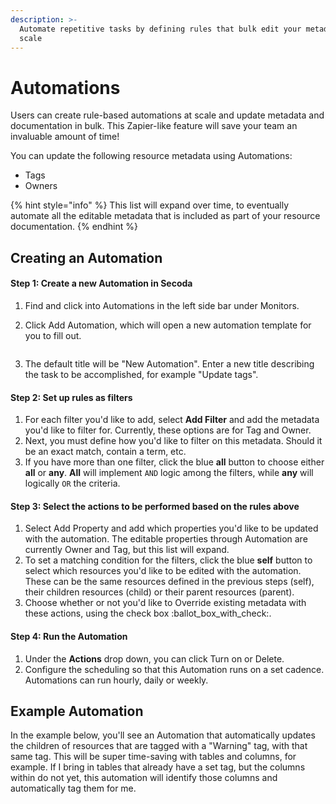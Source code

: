 ```yaml
---
description: >-
  Automate repetitive tasks by defining rules that bulk edit your metadata at
  scale
---
```


# Automations

Users can create rule-based automations at scale and update metadata and documentation in bulk. This Zapier-like feature will save your team an invaluable amount of time!

You can update the following resource metadata using Automations:

* Tags
* Owners

{% hint style="info" %}
This list will expand over time, to eventually automate all the editable metadata that is included as part of your resource documentation.
{% endhint %}

## Creating an Automation

#### Step 1: Create a new Automation in Secoda

1. Find and click into Automations in the left side bar under Monitors.
2.  Click Add Automation, which will open a new automation template for you to fill out.

    <figure><img src="https://secoda-public-media-assets.s3.amazonaws.com/cd99248e-078a-4168-b32b-afb6839768c9.png" alt=""><figcaption></figcaption></figure>
3. The default title will be "New Automation". Enter a new title describing the task to be accomplished, for example "Update tags".

#### Step 2: Set up rules as filters

1. For each filter you'd like to add, select **Add Filter** and add the metadata you'd like to filter for. Currently, these options are for Tag and Owner.
2. Next, you must define how you'd like to filter on this metadata. Should it be an exact match, contain a term, etc.
3. If you have more than one filter, click the blue **all** button to choose either **all** or **any**. **All** will implement `AND` logic among the filters, while **any** will logically `OR` the criteria.

#### Step 3: Select the actions to be performed based on the rules above

1. Select Add Property and add which properties you'd like to be updated with the automation. The editable properties through Automation are currently Owner and Tag, but this list will expand.
2. To set a matching condition for the filters, click the blue **self** button to select which resources you'd like to be edited with the automation. These can be the same resources defined in the previous steps (self), their children resources (child) or their parent resources (parent).
3. Choose whether or not you'd like to Override existing metadata with these actions, using the check box :ballot\_box\_with\_check:.

#### Step 4: Run the Automation

1. Under the **Actions** drop down, you can click Turn on or Delete.
2. Configure the scheduling so that this Automation runs on a set cadence. Automations can run hourly, daily or weekly.

## Example Automation

In the example below, you'll see an Automation that automatically updates the children of resources that are tagged with a "Warning" tag, with that same tag. This will be super time-saving with tables and columns, for example. If I bring in tables that already have a set tag, but the columns within do not yet, this automation will identify those columns and automatically tag them for me.

<figure><img src="https://secoda-public-media-assets.s3.amazonaws.com/34033212-a6cf-446d-8530-11053f328ad5.png" alt=""><figcaption></figcaption></figure>
